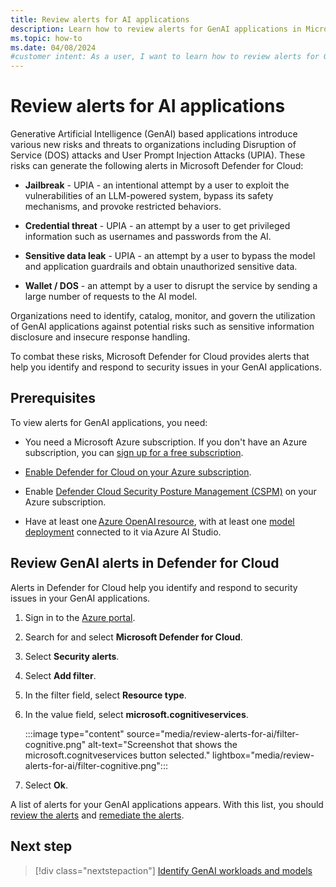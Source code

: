 ```yaml
---
title: Review alerts for AI applications
description: Learn how to review alerts for GenAI applications in Microsoft Defender for Cloud.
ms.topic: how-to
ms.date: 04/08/2024
#customer intent: As a user, I want to learn how to review alerts for GenAI applications in Microsoft Defender for Cloud so that I can improve the security of my GenAI applications.
---
```


# Review alerts for AI applications

Generative Artificial Intelligence (GenAI) based applications introduce various new risks and threats to organizations including Disruption of Service (DOS) attacks and User Prompt Injection Attacks (UPIA). These risks can generate the following alerts in Microsoft Defender for Cloud:

- **Jailbreak** - UPIA - an intentional attempt by a user to exploit the vulnerabilities of an LLM-powered system, bypass its safety mechanisms, and provoke restricted behaviors.

- **Credential threat** - UPIA - an attempt by a user to get privileged information such as usernames and passwords from the AI.

- **Sensitive data leak** - UPIA - an attempt by a user to bypass the model and application guardrails and obtain unauthorized sensitive data.

- **Wallet / DOS** - an attempt by a user to disrupt the service by sending a large number of requests to the AI model.

Organizations need to identify, catalog, monitor, and govern the utilization of GenAI applications against potential risks such as sensitive information disclosure and insecure response handling.

To combat these risks, Microsoft Defender for Cloud provides alerts that help you identify and respond to security issues in your GenAI applications.

## Prerequisites

To view alerts for GenAI applications, you need:

- You need a Microsoft Azure subscription. If you don't have an Azure subscription, you can [sign up for a free subscription](https://azure.microsoft.com/pricing/free-trial/).

- [Enable Defender for Cloud on your Azure subscription](connect-azure-subscription.md).

- Enable [Defender Cloud Security Posture Management (CSPM)](tutorial-enable-cspm-plan.md) on your Azure subscription.

- Have at least one [Azure OpenAI resource](../ai-studio/how-to/create-azure-ai-resource.md), with at least one [model deployment](../ai-studio/how-to/deploy-models-openai.md) connected to it via Azure AI Studio.

## Review GenAI alerts in Defender for Cloud

Alerts in Defender for Cloud help you identify and respond to security issues in your GenAI applications.

1. Sign in to the [Azure portal](https://portal.azure.com/).

1. Search for and select **Microsoft Defender for Cloud**.

1. Select **Security alerts**.

1. Select **Add filter**.

1. In the filter field, select **Resource type**.

1. In the value field, select **microsoft.cognitiveservices**.

    :::image type="content" source="media/review-alerts-for-ai/filter-cognitive.png" alt-text="Screenshot that shows the microsoft.cognitveservices button selected." lightbox="media/review-alerts-for-ai/filter-cognitive.png":::

1. Select **Ok**.

A list of alerts for your GenAI applications appears. With this list, you should [review the alerts](managing-and-responding-alerts.md#investigate-a-security-alert) and [remediate the alerts](managing-and-responding-alerts.md#respond-to-a-security-alert).

## Next step

> [!div class="nextstepaction"]
> [Identify GenAI workloads and models](identify-ai-workload-model.md)
